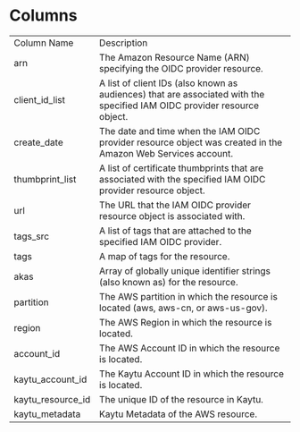 # Columns  

<table>
	<tr><td>Column Name</td><td>Description</td></tr>
	<tr><td>arn</td><td>The Amazon Resource Name (ARN) specifying the OIDC provider resource.</td></tr>
	<tr><td>client_id_list</td><td>A list of client IDs (also known as audiences) that are associated with the specified IAM OIDC provider resource object.</td></tr>
	<tr><td>create_date</td><td>The date and time when the IAM OIDC provider resource object was created in the Amazon Web Services account.</td></tr>
	<tr><td>thumbprint_list</td><td>A list of certificate thumbprints that are associated with the specified IAM OIDC provider resource object.</td></tr>
	<tr><td>url</td><td>The URL that the IAM OIDC provider resource object is associated with.</td></tr>
	<tr><td>tags_src</td><td>A list of tags that are attached to the specified IAM OIDC provider.</td></tr>
	<tr><td>tags</td><td>A map of tags for the resource.</td></tr>
	<tr><td>akas</td><td>Array of globally unique identifier strings (also known as) for the resource.</td></tr>
	<tr><td>partition</td><td>The AWS partition in which the resource is located (aws, aws-cn, or aws-us-gov).</td></tr>
	<tr><td>region</td><td>The AWS Region in which the resource is located.</td></tr>
	<tr><td>account_id</td><td>The AWS Account ID in which the resource is located.</td></tr>
	<tr><td>kaytu_account_id</td><td>The Kaytu Account ID in which the resource is located.</td></tr>
	<tr><td>kaytu_resource_id</td><td>The unique ID of the resource in Kaytu.</td></tr>
	<tr><td>kaytu_metadata</td><td>Kaytu Metadata of the AWS resource.</td></tr>
</table>